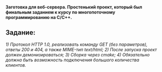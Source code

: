 **Заготовка для веб-сервера. Простенький проект, который был финальным заданием к курсу по многопоточному программированию на С/С++.**
## Задание:
*1) Протокол HTTP 1.0, реализовать команду GET (без параметров), ответы 200 и 404, а также MIME-тип text/html;*
*2) После запуска проект должен демонизироваться;*
*3) Сборка через cmake;*
*4) Обязательно должна быть возможность подключения большого количества клиентов.*
